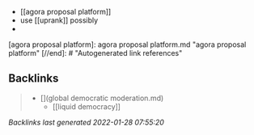 - [[agora proposal platform]]
- use [[uprank]] possibly
- 

[//begin]: # "Autogenerated link references for markdown compatibility"
[agora proposal platform]: agora proposal platform.md "agora proposal platform"
[//end]: # "Autogenerated link references"

## Backlinks

> - [](global democratic moderation.md)
>   - [[liquid democracy]]

_Backlinks last generated 2022-01-28 07:55:20_
